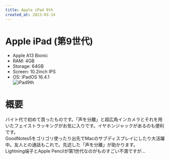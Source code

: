 ```yaml
---
title: Apple iPad 9th
created_at: 2023-03-14
---
```


# Apple iPad (第9世代)
- Apple A13 Bionic
- RAM: 4GB
- Storage: 64GB
- Screen: 10.2inch IPS
- OS: iPadOS 16.4.1 <br>
![iPad9th](https://i.imgur.com/8il82eC.jpeg)

# 概要
バイト代で初めて買ったものです。「声を分離」と超広角インカメラとそれを用いたフェイストラッキングがお気に入りです。イヤホンジャックがあるのも便利です。<br>
GoodNotes5をゴリゴリ使ったり出先でMacのサブディスプレイにしたり大活躍中。友人との通話もこれで。先述した「声を分離」が助かります。<br>
Lightning端子とApple Pencilが第1世代なのがものすごい不満ですが...